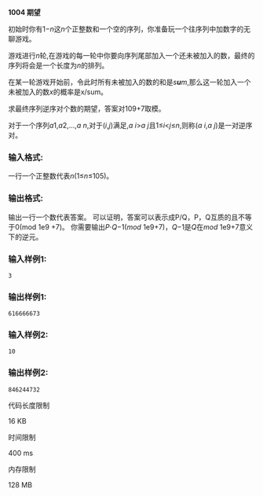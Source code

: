 **1004 期望**

初始时你有1−*n*这*n*个正整数和一个空的序列，你准备玩一个往序列中加数字的无聊游戏。

游戏进行*n*轮,在游戏的每一轮中你要向序列尾部加入一个还未被加入的数，最终的序列将会是一个长度为*n*的排列。

在某一轮游戏开始前，令此时所有未被加入的数的和是*s**u**m*,那么这一轮加入一个未被加入的数*x*的概率是x/sum。

求最终序列逆序对个数的期望，答案对109+7取模。

对于一个序列*a*1,*a*2,...,*a* *n*,对于(*i*,*j*)满足,*a* *i*>*a* *j*且1≤*i*<*j*≤*n*,则称(*a* *i*,*a* *j*)是一对逆序对。

### 输入格式:

一行一个正整数代表*n*(1≤*n*≤105)。

### 输出格式:

输出一行一个数代表答案。
可以证明，答案可以表示成P/Q，P，Q互质的且不等于0(mod 1e9 +7)。
你需要输出*P*⋅*Q*−1(*mod* 1e9+7)，*Q*−1是*Q*在*mod* 1e9+7意义下的逆元。

### 输入样例1:

```in
3
```

### 输出样例1:

```out
616666673
```

### 输入样例2:

```in
10
```

### 输出样例2:

```out
846244732
```

代码长度限制

16 KB

时间限制

400 ms

内存限制

128 MB
